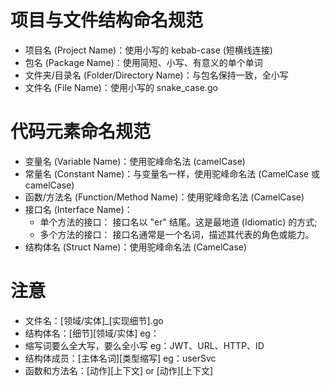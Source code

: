 # 项目与文件结构命名规范

* 项目名 (Project Name)：使用小写的 kebab-case (短横线连接)
* 包名 (Package Name)：使用简短、小写、有意义的单个单词
* 文件夹/目录名 (Folder/Directory Name)：与包名保持一致，全小写
* 文件名 (File Name)：使用小写的 snake_case.go

# 代码元素命名规范

* 变量名 (Variable Name)：使用驼峰命名法 (camelCase)
* 常量名 (Constant Name)：与变量名一样，使用驼峰命名法 (CamelCase 或 camelCase)
* 函数/方法名 (Function/Method Name)：使用驼峰命名法 (CamelCase)
* 接口名 (Interface Name)：
  * 单个方法的接口： 接口名以 "er" 结尾。这是最地道 (Idiomatic) 的方式;
  * 多个方法的接口： 接口名通常是一个名词，描述其代表的角色或能力。
* 结构体名 (Struct Name)：使用驼峰命名法 (CamelCase)

# 注意

* 文件名：[领域/实体]_[实现细节].go 
* 结构体名：[细节][领域/实体] eg：
* 缩写词要么全大写，要么全小写 eg：JWT、URL、HTTP、ID
* 结构体成员：[主体名词][类型缩写] eg：userSvc
* 函数和方法名：[动作][上下文] or [动作][上下文]